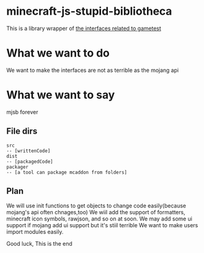 # minecraft-js-stupid-bibliotheca
This is a library wrapper of [the interfaces related to gametest](https://docs.microsoft.com/minecraft/creator/scriptapi/mojang-minecraft)

# What we want to do
We want to make the interfaces are not as terrible as the mojang api

# What we want to say
mjsb forever

## File dirs
```
src
-- [writtenCode]
dist
-- [packagedCode]
packager
-- [a tool can package mcaddon from folders]
```
## Plan
We will use init functions to get objects to change code easily(because mojang's api often chnages,too)
We wiil add the support of formatters, minecraft icon symbols, rawjson, and so on at soon.
We may add some ui support if mojang add ui support but it's stiil terrible
We want to make users import modules easily.

Good luck, This is the end
